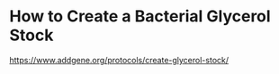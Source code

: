# How to Create a Bacterial Glycerol Stock

https://www.addgene.org/protocols/create-glycerol-stock/